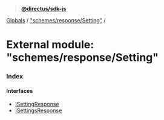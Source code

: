 > **[@directus/sdk-js](../README.md)**

[Globals](../README.md) / ["schemes/response/Setting"](_schemes_response_setting_.md) /

# External module: "schemes/response/Setting"

### Index

#### Interfaces

* [ISettingResponse](../interfaces/_schemes_response_setting_.isettingresponse.md)
* [ISettingsResponse](../interfaces/_schemes_response_setting_.isettingsresponse.md)